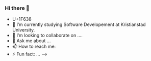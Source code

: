 ### Hi there 👋

- U+1F638 
- 🌱 I’m currently studying Software Developement at Kristianstad University.
- 👯 I’m looking to collaborate on ....
- 💬 Ask me about ...
- 📫 How to reach me: 
- ⚡ Fun fact: ...
-->
